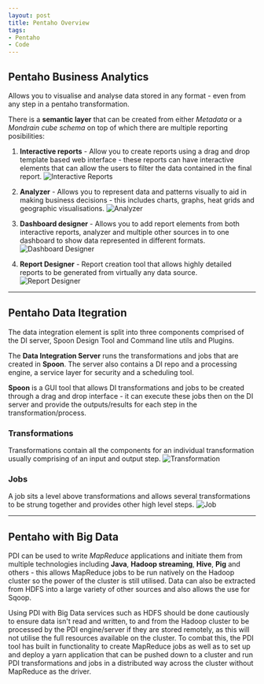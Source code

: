 ```yaml
---
layout: post
title: Pentaho Overview
tags:
- Pentaho
- Code
---
```


## Pentaho Business Analytics
Allows you to visualise and analyse data stored in any format - even from any step in a pentaho transformation.

There is a **semantic layer** that can be created from either *Metadata* or a *Mondrain cube schema* on top of which there are multiple reporting posibilities:

1. **Interactive reports** - Allow you to create reports using a drag and drop template based web interface - these reports can have interactive elements that can allow the users to filter the data contained in the final report.
![Interactive Reports](http://infocenter.pentaho.com/help/topic/getting_started_with_pentaho/images/ssGettingStartedInteractiveScreen1.png)

2. **Analyzer** - Allows you to represent data and patterns visually to aid in making business decisions - this includes charts, graphs, heat grids and geographic visualisations.
![Analyzer](http://infocenter.pentaho.com/help/topic/getting_started_with_pentaho/images/ssgetstartedwidgetAnalyzerPanel.png)

3. **Dashboard designer** - Allows you to add report elements from both interactive reports, analyzer and multiple other sources in to one dashboard to show data represented in different formats.
![Dashboard Designer](http://infocenter.pentaho.com/help/topic/getting_started_with_pentaho/images/ssgetstartedwidgetDashboardPanel.png)

4. **Report Designer** - Report creation tool that allows highly detailed reports to be generated from virtually any data source.
![Report Designer](http://reportipedia.com/reportingsoftware/SoftwareImages/pentaho_report_designer.jpg)

_____________________________________________________________________________________________________________________________

## Pentaho Data Itegration
The data integration element is split into three components comprised of the DI server, Spoon Design Tool and Command line utils and Plugins.

The **Data Integration Server** runs the transformations and jobs that are created in **Spoon**. The server also contains a DI repo and a processing engine, a service layer for security and a scheduling tool.

**Spoon** is a GUI tool that allows DI transformations and jobs to be created through a drag and drop interface - it can execute these jobs then on the DI server and provide the outputs/results for each step in the transformation/process.

### Transformations
Transformations contain all the components for an individual transformation usually comprising of an input and output step.
![Transformation](http://www.sentric.ch/wp-content/uploads/2013/01/Pentaho-Data-Integration-Graphical-Designer.png)

### Jobs
A job sits a level above transformations and allows several transformations to be strung together and provides other high level steps.
![Job](https://splicemachine.zendesk.com/hc/en-us/article_attachments/200777378/pentaho_ky6r_job.png)

_____________________________________________________________________________________________________________________________

## Pentaho with Big Data

PDI can be used to write *MapReduce* applications and initiate them from multiple technologies including **Java**, **Hadoop streaming**, **Hive**, **Pig** and others - this allows MapReduce jobs to be run natively on the Hadoop cluster so the power of the cluster is still utilised.
Data can also be extracted from HDFS into a large variety of other sources and also allows the use for Sqoop.

Using PDI with Big Data services such as HDFS should be done cautiously to ensure data isn't read and written, to and from the Hadoop cluster to be processed by the PDI engine/server if they are stored remotely, as this will not utilise the full resources available on the cluster. To combat this, the PDI tool has built in functionality to create MapReduce jobs as well as to set up and deploy a yarn application that can be pushed down to a cluster and run PDI transformations and jobs in a distributed way across the cluster without MapReduce as the driver.
